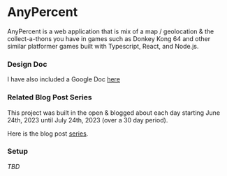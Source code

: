 # AnyPercent

AnyPercent is a web application that is mix of a map / geolocation & the collect-a-thons you have in games such as Donkey Kong 64 and other similar platformer games
built with Typescript, React, and Node.js.

### Design Doc
I have also included a Google Doc [here](https://docs.google.com/document/d/e/2PACX-1vTDgnJTyBvHYzMpGlhr-M9T-xRlTf24Xdt4l5IuIBid_VNH5BetokkzNuML966b3bzmiwA1nProgzrt/pub)

### Related Blog Post Series
This project was built in the open & blogged about each day
starting June 24th, 2023 until July 24th, 2023 (over a 30 day period).

Here is the blog post [series](https://software-is-life.ghost.io/blogging-again/).

### Setup
*TBD*